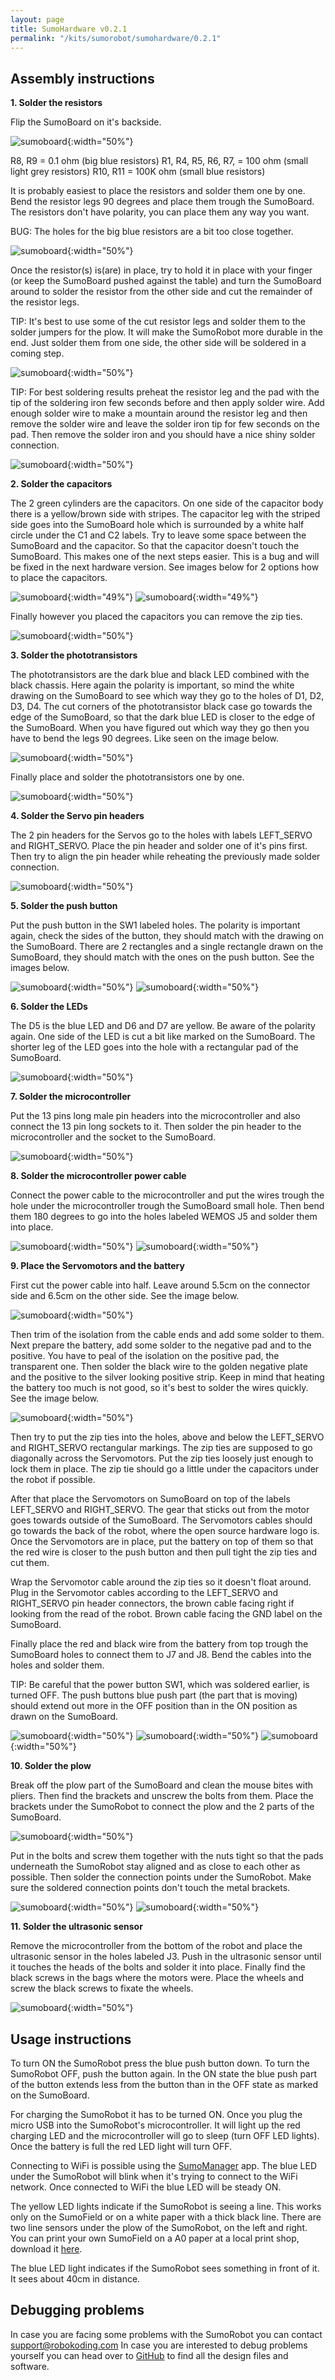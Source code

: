```yaml
---
layout: page
title: SumoHardware v0.2.1
permalink: "/kits/sumorobot/sumohardware/0.2.1"
---
```


## Assembly instructions

**1. Solder the resistors**

Flip the SumoBoard on it's backside.

![sumoboard](https://cdn.hackaday.io/images/8219041522068469087.jpg){:width="50%"}

R8, R9 = 0.1 ohm (big blue resistors)
R1, R4, R5, R6, R7, = 100 ohm (small light grey resistors)
R10, R11 = 100K ohm (small blue resistors)

It is probably easiest to place the resistors and solder them one by one. Bend the resistor legs 90 degrees and place them trough the SumoBoard. The resistors don't have polarity, you can place them any way you want.

BUG: The holes for the big blue resistors are a bit too close together.

![sumoboard](https://cdn.hackaday.io/images/6623771522068600114.jpg){:width="50%"}

Once the resistor(s) is(are) in place, try to hold it in place with your finger (or keep the SumoBoard pushed against the table) and turn the SumoBoard around to solder the resistor from the other side and cut the remainder of the resistor legs.

TIP: It's best to use some of the cut resistor legs and solder them to the solder jumpers for the plow. It will make the SumoRobot more durable in the end. Just solder them from one side, the other side will be soldered in a coming step.

![sumoboard](/assets/img/sumoboard_jumper_connections.jpg){:width="50%"}

TIP: For best soldering results preheat the resistor leg and the pad with the tip of the soldering iron few seconds before and then apply solder wire. Add enough solder wire to make a mountain around the resistor leg and then remove the solder wire and leave the solder iron tip for few seconds on the pad. Then remove the solder iron and you should have a nice shiny solder connection.

![sumoboard](https://cdn.hackaday.io/images/1152311522069574072.jpg){:width="50%"}

**2. Solder the capacitors**

The 2 green cylinders are the capacitors. On one side of the capacitor body there is a yellow/brown side with stripes. The capacitor leg with the striped side goes into the SumoBoard hole which is surrounded by a white half circle under the C1 and C2 labels. Try to leave some space between the SumoBoard and the capacitor. So that the capacitor doesn't touch the SumoBoard. This makes one of the next steps easier. This is a bug and will be fixed in the next hardware version. See images below for 2 options how to place the capacitors.

![sumoboard](/assets/img/sumoboard_vertical_capacitor.jpg){:width="49%"}
![sumoboard](/assets/img/sumoboard_horizontal_capacitor.jpg){:width="49%"}

Finally however you placed the capacitors you can remove the zip ties.

![sumoboard](https://cdn.hackaday.io/images/9173631522070754725.jpg){:width="50%"}

**3. Solder the phototransistors**

The phototransistors are the dark blue and black LED combined with the black chassis. Here again the polarity is important, so mind the white drawing on the SumoBoard to see which way they go to the holes of D1, D2, D3, D4. The cut corners of the phototransistor black case go towards the edge of the SumoBoard, so that the dark blue LED is closer to the edge of the SumoBoard. When you have figured out which way they go then you have to bend the legs 90 degrees. Like seen on the image below.

![sumoboard](/assets/img/sumoboard_line_sensor.jpg){:width="50%"}

Finally place and solder the phototransistors one by one.

![sumoboard](https://cdn.hackaday.io/images/7325461522075884330.jpg){:width="50%"}

**4. Solder the Servo pin headers**

The 2 pin headers for the Servos go to the holes with labels LEFT_SERVO and RIGHT_SERVO. Place the pin header and solder one of it's pins first. Then try to align the pin header while reheating the previously made solder connection.

![sumoboard](https://cdn.hackaday.io/images/2512471522076273130.jpg){:width="50%"}

**5. Solder the push button**

Put the push button in the SW1 labeled holes. The polarity is important again, check the sides of the button, they should match with the drawing on the SumoBoard. There are 2 rectangles and a single rectangle drawn on the SumoBoard, they should match with the ones on the push button. See the images below.

![sumoboard](/assets/img/sumoboard_switch.jpg){:width="50%"}
![sumoboard](https://cdn.hackaday.io/images/9225151522081953208.jpg){:width="50%"}

**6. Solder the LEDs**

The D5 is the blue LED and D6 and D7 are yellow. Be aware of the polarity again. One side of the LED is cut a bit like marked on the SumoBoard. The shorter leg of the LED goes into the hole with a rectangular pad of the SumoBoard.

![sumoboard](https://cdn.hackaday.io/images/6695131522082345716.jpg){:width="50%"}

**7. Solder the microcontroller**

Put the 13 pins long male pin headers into the microcontroller and also connect the 13 pin long sockets to it. Then solder the pin header to the microcontroller and the socket to the SumoBoard.

![sumoboard](https://cdn.hackaday.io/images/2303671522082593859.jpg){:width="50%"}

**8. Solder the microcontroller power cable**

Connect the power cable to the microcontroller and put the wires trough the hole under the microcontroller trough the SumoBoard small hole. Then bend them 180 degrees to go into the holes labeled WEMOS J5 and solder them into place.

![sumoboard](https://cdn.hackaday.io/images/9365591522082881887.jpg){:width="50%"}
![sumoboard](https://cdn.hackaday.io/images/798481522083083808.jpg){:width="50%"}

**9. Place the Servomotors and the battery**

First cut the power cable into half. Leave around 5.5cm on the connector side and 6.5cm on the other side. See the image below.

![sumoboard](/assets/img/sumoboard_battery_wire_cutting.jpg){:width="50%"}

Then trim of the isolation from the cable ends and add some solder to them. Next prepare the battery, add some solder to the negative pad and to the positive. You have to peal of the isolation on the positive pad, the transparent one. Then solder the black wire to the golden negative plate and the positive to the silver looking positive strip. Keep in mind that heating the battery too much is not good, so it's best to solder the wires quickly. See the image below.

![sumoboard](/assets/img/sumoboard_battery_wire_soldering.jpg){:width="50%"}

Then try to put the zip ties into the holes, above and below the LEFT_SERVO and RIGHT_SERVO rectangular markings. The zip ties are supposed to go diagonally across the Servomotors. Put the zip ties loosely just enough to lock them in place. The zip tie should go a little under the capacitors under the robot if possible.

After that place the Servomotors on SumoBoard on top of the labels LEFT_SERVO and RIGHT_SERVO. The gear that sticks out from the motor goes towards outside of the SumoBoard. The Servomotors cables should go towards the back of the robot, where the open source hardware logo is. Once the Servomotors are in place, put the battery on top of them so that the red wire is closer to the push button and then pull tight the zip ties and cut them.

Wrap the Servomotor cable around the zip ties so it doesn't float around. Plug in the Servomotor cables according to the LEFT_SERVO and RIGHT_SERVO pin header connectors, the brown cable facing right if looking from the read of the robot. Brown cable facing the GND label on the SumoBoard.

Finally place the red and black wire from the battery from top trough the SumoBoard holes to connect them to J7 and J8. Bend the cables into the holes and solder them.

TIP: Be careful that the power button SW1, which was soldered earlier, is turned OFF. The push buttons blue push part (the part that is moving) should extend out more in the OFF position than in the ON position as drawn on the SumoBoard.

![sumoboard](https://cdn.hackaday.io/images/3692241522083150433.jpg){:width="50%"}
![sumoboard](https://cdn.hackaday.io/images/4944121522083150598.jpg){:width="50%"}
![sumoboard](https://cdn.hackaday.io/images/4781671522083150796.jpg){:width="50%"}

**10. Solder the plow**

Break off the plow part of the SumoBoard and clean the mouse bites with pliers. Then find the brackets and unscrew the bolts from them. Place the brackets under the SumoRobot to connect the plow and the 2 parts of the SumoBoard.

![sumoboard](https://cdn.hackaday.io/images/5494291522086944981.jpg){:width="50%"}

Put in the bolts and screw them together with the nuts tight so that the pads underneath the SumoRobot stay aligned and as close to each other as possible. Then solder the connection points under the SumoRobot. Make sure the soldered connection points don't touch the metal brackets.

![sumoboard](https://cdn.hackaday.io/images/6800101522086945116.jpg){:width="50%"}
![sumoboard](https://cdn.hackaday.io/images/6970131522086945466.jpg){:width="50%"}

**11. Solder the ultrasonic sensor**

Remove the microcontroller from the bottom of the robot and place the ultrasonic sensor in the holes labeled J3. Push in the ultrasonic sensor until it touches the heads of the bolts and solder it into place. Finally find the black screws in the bags where the motors were. Place the wheels and screw the black screws to fixate the wheels.

![sumoboard](https://cdn.hackaday.io/images/79381522087248734.jpg){:width="50%"}

## Usage instructions

To turn ON the SumoRobot press the blue push button down. To turn the SumoRobot OFF, push the button again. In the ON state the blue push part of the button extends less from the button than in the OFF state as marked on the SumoBoard.

For charging the SumoRobot it has to be turned ON. Once you plug the micro USB into the SumoRobot's microcontroller. It will light up the red charging LED and the microcontroller will go to sleep (turn OFF LED lights). Once the battery is full the red LED light will turn OFF.

Connecting to WiFi is possible using the [SumoManager](/kits/sumorobot/sumomanager) app. The blue LED under the SumoRobot will blink when it's trying to connect to the WiFi network. Once connected to WiFi the blue LED will be steady ON.

The yellow LED lights indicate if the SumoRobot is seeing a line. This works only on the SumoField or on a white paper with a thick black line. There are two line sensors under the plow of the SumoRobot, on the left and right. You can print your own SumoField on a A0 paper at a local print shop, download it [here](/assets/docs/sumofield.pdf).

The blue LED light indicates if the SumoRobot sees something in front of it. It sees about 40cm in distance.

## Debugging problems

In case you are facing some problems with the SumoRobot you can contact [support@robokoding.com](#)
In case you are interested to debug problems yourself you can head over to [GitHub](https://github.com/robokoding) to find all the design files and software.
